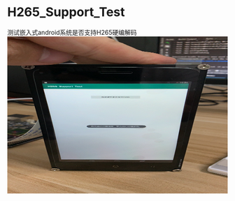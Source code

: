 # H265_Support_Test
测试嵌入式android系统是否支持H265硬编解码
<img src="https://github.com/a2824256/H265_Support_Test/blob/master/pic_20190710111038.jpg"  height="360" width="640">
